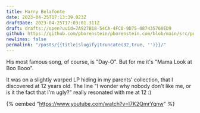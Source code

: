 ```yaml
---
title: Harry Belafonte
date: 2023-04-25T17:13:39.023Z
draftDate: 2023-04-25T17:03:01.311Z
draft: drafts://open?uuid=7A927B18-54CA-4FC0-9D75-087435760ED9
github: https://github.com/pborenstein/pborenstein.com/blob/main/src/posts/7a927b18-54ca-4fc0-9d75-087435760ed9.md
newlines: false
permalink: "/posts/{{title|slugify|truncate(32,true, '')}}/"
---
```

<!-- excerpt -->
His most famous song, of course, is "Day-O". But for me it's "Mama Look at Boo Booo".

It was on a slightly warped LP hiding in my parents' collection, that I discovered at 12 years old. The line "I wonder why nobody don't like me, or is it the fact that I'm ugly?" really resonated with me at 12 :)
<!-- excerpt -->

{% oembed "https://www.youtube.com/watch?v=l7K2QmrYqnw"  %}
